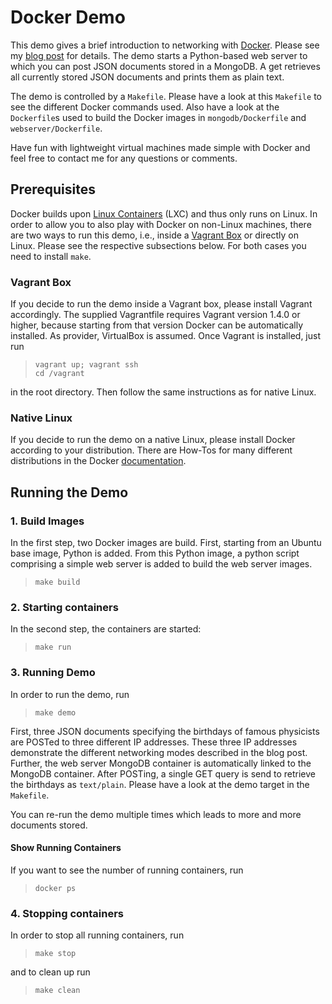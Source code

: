 # Docker Demo #

This demo gives a brief introduction to networking with [Docker][docker]. Please see my [blog post][cc-blog] for details. The demo starts a Python-based web server to which you can post JSON documents stored in a MongoDB. A get retrieves all currently stored JSON documents and prints them as plain text.

The demo is controlled by a `Makefile`. Please have a look at this `Makefile` to see the different Docker commands used. Also have a look at the `Dockerfile`s used to build the Docker images in `mongodb/Dockerfile` and `webserver/Dockerfile`.

Have fun with lightweight virtual machines made simple with Docker and feel free to contact me for any questions or comments.

## Prerequisites ##

Docker builds upon [Linux Containers][lxc] (LXC) and thus only runs on Linux. In order to allow you to also play with Docker on non-Linux machines, there are two ways to run this demo, i.e., inside a [Vagrant Box][vagrant] or directly on Linux. Please see the respective subsections below. For both cases you need to install `make`.

### Vagrant Box ###

If you decide to run the demo inside a Vagrant box, please install Vagrant accordingly. The supplied Vagrantfile requires Vagrant version 1.4.0 or higher, because starting from that version Docker can be automatically installed. As provider, VirtualBox is assumed. Once Vagrant is installed, just run
> `vagrant up; vagrant ssh`   
> `cd /vagrant`

in the root directory. Then follow the same instructions as for native Linux.

### Native Linux  ###

If you decide to run the demo on a native Linux, please install Docker according to your distribution. There are How-Tos for many different distributions in the Docker [documentation][docker-install-doc].

## Running the Demo ##

### 1. Build Images ###

In the first step, two Docker images are build. First, starting from an Ubuntu base image, Python is added. From this Python image, a python script comprising a simple web server is added to build the web server images. 
> `make build`

### 2. Starting containers ###

In the second step, the containers are started:
> `make run`

### 3. Running Demo ###

In order to run the demo, run
> `make demo`

First, three JSON documents specifying the birthdays of famous physicists are POSTed to three different IP addresses. These three IP addresses demonstrate the different networking modes described in the blog post. Further, the web server MongoDB container is automatically linked to the MongoDB container. After POSTing, a single GET query is send to retrieve the birthdays as `text/plain`. Please have a look at the demo target in the `Makefile`. 

You can re-run the demo multiple times which leads to more and more documents stored.

#### Show Running Containers ####

If you want to see the number of running containers, run
> `docker ps`  

### 4. Stopping containers ###

In order to stop all running containers, run 
> `make stop`

and to clean up run
> `make clean`

[docker]: http://docker.io
[cc-blog]: https://blog.codecentric.de/en/2014/01/docker-networking-made-simple-3-ways-connect-lxc-containers/
[lxc]: http://linuxcontainers.org/
[vagrant]: http://www.vagrantup.com
[docker-install-doc]: http://docs.docker.io/en/latest/installation/

